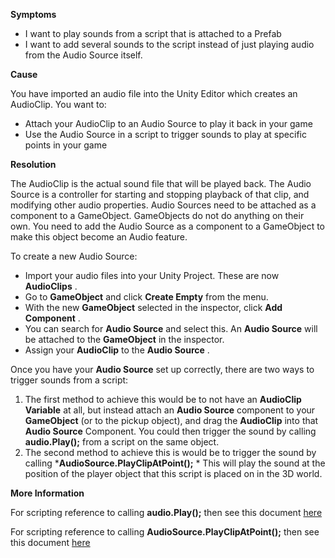 
        

**Symptoms** 

*   I want to play sounds from a script that is attached to a Prefab
*   I want to add several sounds to the script instead of just playing audio from the Audio Source itself.

**Cause** 

You have imported an audio file into the Unity Editor which creates an AudioClip. You want to:

*   Attach your AudioClip to an Audio Source to play it back in your game
*   Use the Audio Source in a script to trigger sounds to play at specific points in your game

**Resolution** 

The AudioClip is the actual sound file that will be played back. The Audio Source is a controller for starting and stopping playback of that clip, and modifying other audio properties. Audio Sources need to be attached as a component to a GameObject. GameObjects do not do anything on their own. You need to add the Audio Source as a component to a GameObject to make this object become an Audio feature.

To create a new Audio Source:

*   Import your audio files into your Unity Project. These are now  **AudioClips** .
*   Go to  **GameObject**  and click  **Create Empty**  from the menu.
*   With the new  **GameObject**  selected in the inspector, click  **Add Component** .
*   You can search for  **Audio Source**  and select this. An  **Audio Source**  will be attached to the  **GameObject**  in the inspector.
*   Assign your  **AudioClip**  to the  **Audio Source** .

Once you have your **Audio Source** set up correctly, there are two ways to trigger sounds from a script:  

1.  The first method to achieve this would be to not have an  **AudioClip**   **Variable**  at all, but instead attach an  **Audio Source**  component to your  **GameObject**  (or to the pickup object), and drag the  **AudioClip**  into that  **Audio Source**  Component. You could then trigger the sound by calling  **audio.Play();**  from a script on the same object.
2.  The second method to achieve this is would be to trigger the sound by calling  ***AudioSource.PlayClipAtPoint();** *  This will play the sound at the position of the player object that this script is placed on in the 3D world.

**More Information** 

For scripting reference to calling **audio.Play();** then see this document [here](http://docs.unity3d.com/ScriptReference/AudioSource.Play.html)

For scripting reference to calling **AudioSource.PlayClipAtPoint();** then see this document [here](http://docs.unity3d.com/ScriptReference/AudioSource.PlayClipAtPoint.html)

      